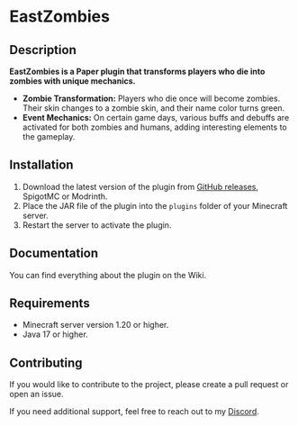 # EastZombies

## Description

**EastZombies is a Paper plugin that transforms players who die into zombies with unique mechanics.**

- **Zombie Transformation:** Players who die once will become zombies. Their skin changes to a zombie skin, and their name color turns green.
- **Event Mechanics:** On certain game days, various buffs and debuffs are activated for both zombies and humans, adding interesting elements to the gameplay.

## Installation

1. Download the latest version of the plugin from [GitHub releases](https://github.com/EastRane/EastZombies/releases), SpigotMC or Modrinth.
2. Place the JAR file of the plugin into the `plugins` folder of your Minecraft server.
3. Restart the server to activate the plugin.

## Documentation

You can find everything about the plugin on the Wiki.

## Requirements

- Minecraft server version 1.20 or higher.
- Java 17 or higher.

## Contributing

If you would like to contribute to the project, please create a pull request or open an issue.

If you need additional support, feel free to reach out to my [Discord](https://discord.gg/dpQTQgdeeD).